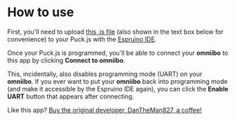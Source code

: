 # How to use

First, you'll need to upload [this .js file](https://raw.githubusercontent.com/Swordstone86/omniibo/master/ntag215.js) (also shown in the text box below for convenience) to your Puck.js with the [Espruino IDE](https://www.espruino.com/ide/).

Once your Puck.js is programmed, you'll be able to connect your **omniibo** to this app by clicking **Connect to omniibo**.

This, incidentally, also disables programming mode (UART) on your **omniibo**. If you ever want to put your **omniibo** back into programming mode (and make it accessible by the Espruino IDE again), you can click the **Enable UART** button that appears after connecting.

Like this app? [Buy the original developer, DanTheMan827, a coffee!](https://ko-fi.com/dantheman827)
